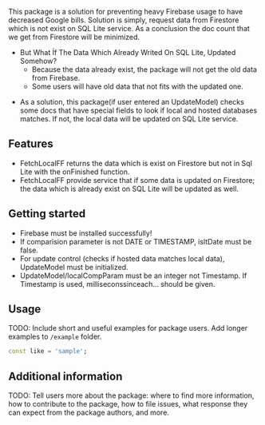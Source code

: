 
This package is a solution for preventing heavy Firebase usage to have decreased Google bills. Solution is simply, request data from Firestore which is not exist on SQL Lite service. As a conclusion the doc count that we get from Firestore will be minimized.

- But What İf The Data Which Already Writed On SQL Lite, Updated Somehow?
    * Because the data already exist, the package will not get the old data from Firebase.
    * Some users will have old data that not fits with the updated one.

+ As a solution, this package(if user entered an UpdateModel) checks some docs that have special fields to look if local and hosted databases matches. If not, the local data will be updated on SQL Lite service.

## Features

* FetchLocalFF returns the data which is exist on Firestore but not in Sql Lite with the onFinished function.
* FetchLocalFF provide service that if some data is updated on Firestore; the data which is already exist on SQL Lite will be updated as well.



## Getting started

* Firebase must be installed successfully!
* If comparision parameter is not DATE or TIMESTAMP, isItDate must be false.
* For update control (checks if hosted data matches local data), UpdateModel must be initialized.
* UpdateModel/localCompParam must be an integer not Timestamp. If Timestamp is used, milliseconssinceach... should be given.

## Usage

TODO: Include short and useful examples for package users. Add longer examples
to `/example` folder. 

```dart
const like = 'sample';
```

## Additional information

TODO: Tell users more about the package: where to find more information, how to 
contribute to the package, how to file issues, what response they can expect 
from the package authors, and more.
